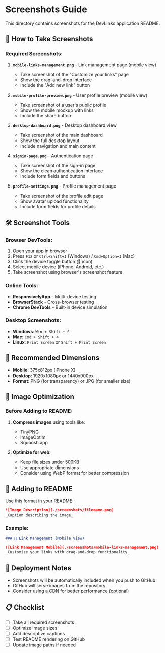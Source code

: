 # Screenshots Guide

This directory contains screenshots for the DevLinks application README.

## 📱 How to Take Screenshots

### **Required Screenshots:**

1. **`mobile-links-management.png`** - Link management page (mobile view)

    - Take screenshot of the "Customize your links" page
    - Show the drag-and-drop interface
    - Include the "Add new link" button

2. **`mobile-profile-preview.png`** - User profile preview (mobile view)

    - Take screenshot of a user's public profile
    - Show the mobile mockup with links
    - Include the share button

3. **`desktop-dashboard.png`** - Desktop dashboard view

    - Take screenshot of the main dashboard
    - Show the full desktop layout
    - Include navigation and main content

4. **`signin-page.png`** - Authentication page

    - Take screenshot of the sign-in page
    - Show the clean authentication interface
    - Include form fields and buttons

5. **`profile-settings.png`** - Profile management page
    - Take screenshot of the profile edit page
    - Show avatar upload functionality
    - Include form fields for profile details

## 🛠️ Screenshot Tools

### **Browser DevTools:**

1. Open your app in browser
2. Press `F12` or `Ctrl+Shift+I` (Windows) / `Cmd+Option+I` (Mac)
3. Click the device toggle button (📱 icon)
4. Select mobile device (iPhone, Android, etc.)
5. Take screenshot using browser's screenshot feature

### **Online Tools:**

-   **ResponsivelyApp** - Multi-device testing
-   **BrowserStack** - Cross-browser testing
-   **Chrome DevTools** - Built-in device simulation

### **Desktop Screenshots:**

-   **Windows**: `Win + Shift + S`
-   **Mac**: `Cmd + Shift + 4`
-   **Linux**: `Print Screen` or `Shift + Print Screen`

## 📏 Recommended Dimensions

-   **Mobile**: 375x812px (iPhone X)
-   **Desktop**: 1920x1080px or 1440x900px
-   **Format**: PNG (for transparency) or JPG (for smaller size)

## 🎨 Image Optimization

### **Before Adding to README:**

1. **Compress images** using tools like:

    - TinyPNG
    - ImageOptim
    - Squoosh.app

2. **Optimize for web**:
    - Keep file sizes under 500KB
    - Use appropriate dimensions
    - Consider using WebP format for better compression

## 📝 Adding to README

Use this format in your README:

```markdown
![Image Description](./screenshots/filename.png)
_Caption describing the image_
```

### **Example:**

```markdown
### 🔗 Link Management (Mobile View)

![Link Management Mobile](./screenshots/mobile-links-management.png)
_Customize your links with drag-and-drop functionality_
```

## 🚀 Deployment Notes

-   Screenshots will be automatically included when you push to GitHub
-   GitHub will serve images from the repository
-   Consider using a CDN for better performance (optional)

## 📋 Checklist

-   [ ] Take all required screenshots
-   [ ] Optimize image sizes
-   [ ] Add descriptive captions
-   [ ] Test README rendering on GitHub
-   [ ] Update image paths if needed
